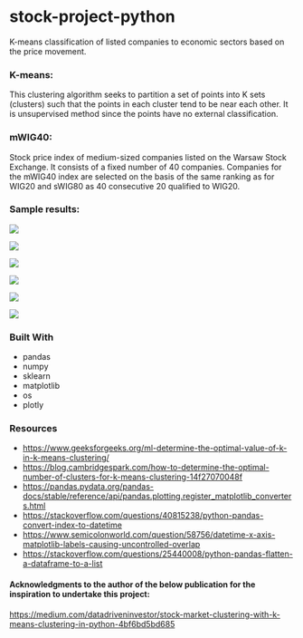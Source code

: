 # stock-project-python
K-means classification of listed companies to economic sectors based on the price movement.

### K-means:
This clustering algorithm seeks to partition a set of points into K sets (clusters) such that the points in each cluster tend to be near each other.
It is unsupervised method since the points have no external classification.

### mWIG40:
Stock price index of medium-sized companies listed on the Warsaw Stock Exchange.
It consists of a fixed number of 40 companies. Companies for the mWIG40 index are selected on the basis of the same ranking as for WIG20 and sWIG80 as 40 consecutive 20 qualified to WIG20.

### Sample results:

![](https://github.com/ozieblo-repository/stock-project-python/blob/master/screenshots/Screenshot%202020-04-28%20at%2021.08.34.png)

![](https://github.com/ozieblo-repository/stock-project-python/blob/master/screenshots/Screenshot%202020-04-28%20at%2021.11.24.png)

![](https://github.com/ozieblo-repository/stock-project-python/blob/master/screenshots/Screenshot%202020-04-28%20at%2021.12.08.png)

![](https://github.com/ozieblo-repository/stock-project-python/blob/master/screenshots/Screenshot%202020-04-28%20at%2021.12.31.png)

![](https://github.com/ozieblo-repository/stock-project-python/blob/master/screenshots/Screenshot%202020-04-28%20at%2021.13.14.png)

![](https://github.com/ozieblo-repository/stock-project-python/blob/master/screenshots/Screenshot%202020-04-28%20at%2021.14.58.png)

### Built With

- pandas
- numpy
- sklearn
- matplotlib
- os
- plotly

### Resources

- https://www.geeksforgeeks.org/ml-determine-the-optimal-value-of-k-in-k-means-clustering/
- https://blog.cambridgespark.com/how-to-determine-the-optimal-number-of-clusters-for-k-means-clustering-14f27070048f
- https://pandas.pydata.org/pandas-docs/stable/reference/api/pandas.plotting.register_matplotlib_converters.html
- https://stackoverflow.com/questions/40815238/python-pandas-convert-index-to-datetime
- https://www.semicolonworld.com/question/58756/datetime-x-axis-matplotlib-labels-causing-uncontrolled-overlap
- https://stackoverflow.com/questions/25440008/python-pandas-flatten-a-dataframe-to-a-list

#### Acknowledgments to the author of the below publication for the inspiration to undertake this project:
https://medium.com/datadriveninvestor/stock-market-clustering-with-k-means-clustering-in-python-4bf6bd5bd685
